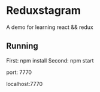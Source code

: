 # Reduxstagram

A demo for learning react && redux

## Running 
First: npm install 
Second: npm start


port: 7770

localhost:7770

